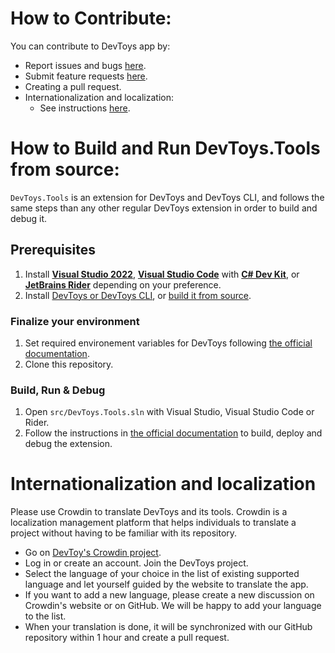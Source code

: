 # How to Contribute:

You can contribute to DevToys app by:
- Report issues and bugs [here](https://github.com/DevToys-app/DevToys/issues/new?template=bug_report.md).
- Submit feature requests [here](https://github.com/DevToys-app/DevToys/issues/new?template=feature_request.md).
- Creating a pull request.
- Internationalization and localization:
    * See instructions [here](#internationalization-and-localization).

# How to Build and Run DevToys.Tools from source:

`DevToys.Tools` is an extension for DevToys and DevToys CLI, and follows the same steps than any other regular DevToys extension in order to build and debug it.

## Prerequisites
1. Install [**Visual Studio 2022**](https://visualstudio.microsoft.com/vs/), [**Visual Studio Code**](https://code.visualstudio.com/) with [**C# Dev Kit**](https://marketplace.visualstudio.com/items?itemName=ms-dotnettools.csdevkit), or [**JetBrains Rider**](https://www.jetbrains.com/rider/) depending on your preference.
1. Install [DevToys or DevToys CLI](https://devtoys.app), or [build it from source](https://github.com/DevToys-app/DevToys/blob/main/CONTRIBUTING.md#how-to-build-and-run-devtoys-from-source).

### Finalize your environment
1. Set required environement variables for DevToys following [the official documentation](https://github.com/DevToys-app/Documentation/blob/main/articles/extension-development/getting-started/setup.md).
1. Clone this repository.

### Build, Run & Debug
1. Open `src/DevToys.Tools.sln` with Visual Studio, Visual Studio Code or Rider.
1. Follow the instructions in [the official documentation](https://github.com/DevToys-app/Documentation/blob/main/articles/extension-development/getting-started/debug-an-extension.md#build--run) to build, deploy and debug the extension.

# Internationalization and localization

Please use Crowdin to translate DevToys and its tools. Crowdin is a localization management platform that helps individuals to translate a project without having to be familiar with its repository.

* Go on [DevToy's Crowdin project](https://crowdin.com/project/devtoys).
* Log in or create an account. Join the DevToys project.
* Select the language of your choice in the list of existing supported language and let yourself guided by the website to translate the app.
* If you want to add a new language, please create a new discussion on Crowdin's website or on GitHub. We will be happy to add your language to the list.
* When your translation is done, it will be synchronized with our GitHub repository within 1 hour and create a pull request.
